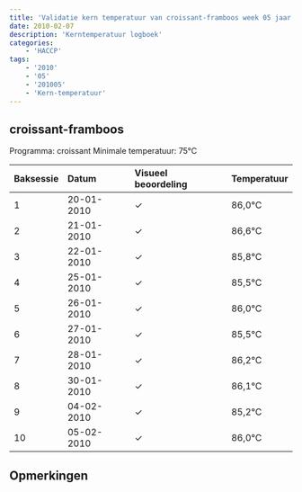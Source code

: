 ```yaml
---
title: 'Validatie kern temperatuur van croissant-framboos week 05 jaar 2010'
date: 2010-02-07
description: 'Kerntemperatuur logboek'
categories:
    - 'HACCP'
tags:
    - '2010'
    - '05'
    - '201005'
    - 'Kern-temperatuur'
---
```


## croissant-framboos

Programma: croissant
Minimale temperatuur: 75°C

| Baksessie | Datum | Visueel beoordeling | Temperatuur |
|:---|:---|:---|:---|
| 1 | 20-01-2010 | &check; | 86,0°C |
| 2 | 21-01-2010 | &check; | 86,6°C |
| 3 | 22-01-2010 | &check; | 85,8°C |
| 4 | 25-01-2010 | &check; | 85,5°C |
| 5 | 26-01-2010 | &check; | 86,0°C |
| 6 | 27-01-2010 | &check; | 85,5°C |
| 7 | 28-01-2010 | &check; | 86,2°C |
| 8 | 30-01-2010 | &check; | 86,1°C |
| 9 | 04-02-2010 | &check; | 85,2°C |
| 10 | 05-02-2010 | &check; | 86,0°C |

## Opmerkingen


